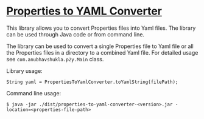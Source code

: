 [Properties to YAML Converter](https://gitlab.com/anubhavshukla/properties-to-yaml-converter) 
===

This library allows you to convert Properties files into Yaml files. The library can be used through Java code or from command line.

The library can be used to convert a single Properties file to Yaml file or all the Properties files in a directory to a combined Yaml file. For detailed usage see `com.anubhavshukla.p2y.Main` class.

Library usage:

    String yaml = PropertiesToYamlConverter.toYamlString(filePath);

Command line usage:

    $ java -jar ./dist/properties-to-yaml-converter-<version>.jar -location=<properties-file-path>

